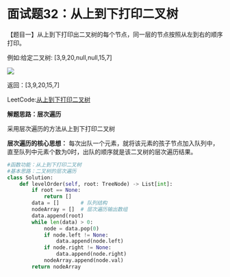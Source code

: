# 面试题32：从上到下打印二叉树

【题目一】从上到下打印出二叉树的每个节点，同一层的节点按照从左到右的顺序打印。



例如:给定二叉树: [3,9,20,null,null,15,7]

![](image/从上到下打印二叉树.png)

返回：[3,9,20,15,7]



LeetCode:[从上到下打印二叉树](https://leetcode-cn.com/problems/cong-shang-dao-xia-da-yin-er-cha-shu-lcof/)



**解题思路：层次遍历**

采用层次遍历的方法从上到下打印二叉树

**层次遍历的核心思想：** 每次出队一个元素，就将该元素的孩子节点加入队列中，直至队列中元素个数为0时，出队的顺序就是该二叉树的层次遍历结果。



```Python
#函数功能：从上到下打印二叉树
#基本思路：二叉树的层次遍历
class Solution:
    def levelOrder(self, root: TreeNode) -> List[int]:
        if root == None:
            return []
        data = []       # 队列结构
        nodeArray = []  # 层次遍历输出数组
        data.append(root)
        while len(data) > 0:
            node = data.pop(0)
            if node.left != None:
                data.append(node.left)
            if node.right != None:
                data.append(node.right)
            nodeArray.append(node.val)
        return nodeArray
```







